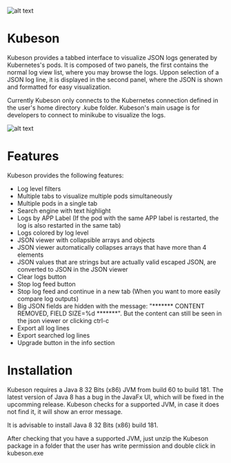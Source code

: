 ![alt text](https://github.com/fvp/kubeson/raw/master/images/app64.png)

# Kubeson
Kubeson provides a tabbed interface to visualize JSON logs generated by Kubernetes's pods. It is composed of two panels, the first contains the normal log view list, where you may browse the logs. Uppon selection of a JSON log line, it is displayed in the second panel, where the JSON is shown and formatted for easy visualization.

Currently Kubeson only connects to the Kubernetes connection defined in the user's home directory .kube folder. Kubeson's main usage is for developers to connect to minikube to visualize the logs.  

![alt text](https://github.com/fvp/kubeson/raw/master/images/screenshot.png) 

# Features
Kubeson provides the following features:
* Log level filters
* Multiple tabs to visualize multiple pods simultaneously
*	Multiple pods in a single tab
*	Search engine with text highlight
*	Logs by APP Label (If the pod with the same APP label is restarted, the log is also restarted in the same tab)
*	Logs colored by log level 
*	JSON viewer with collapsible arrays and objects
*	JSON viewer automatically collapses arrays that have more than 4 elements
*	JSON values that are strings but are actually valid escaped JSON, are converted to JSON in the JSON viewer
* Clear logs button
* Stop log feed button
* Stop log feed and continue in a new tab (When you want to more easily compare log outputs)
*	Big JSON fields are hidden with the message: "******* CONTENT REMOVED, FIELD SIZE=%d *******". But the content can still be seen in the json viewer or clicking ctrl-c
* Export all log lines
* Export searched log lines
* Upgrade button in the info section

# Installation

Kubeson requires a Java 8 32 Bits (x86) JVM from build 60 to build 181. The latest version of Java 8 has a bug in the JavaFx UI, which will be fixed in the upcomming release. Kubeson checks for a supported JVM, in case it does not find it, it will show an error message.

It is advisable to install Java 8 32 Bits (x86) build 181.

After checking that you have a supported JVM, just unzip the Kubeson package in a folder that the user has write permission and double click in kubeson.exe



